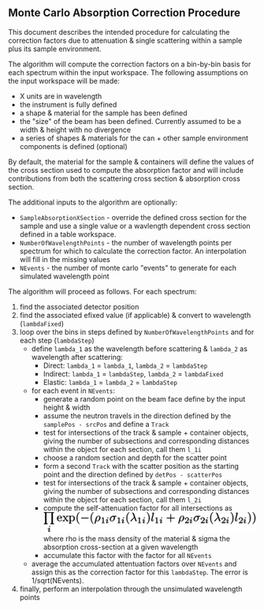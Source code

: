 Monte Carlo Absorption Correction Procedure
-------------------------------------------

This document describes the intended procedure for calculating the correction factors due
to attenuation & single scattering within a sample plus its sample environment.

The algorithm will compute the correction factors on a bin-by-bin basis for each spectrum within
the input workspace. The following assumptions on the input workspace will be made:

* X units are in wavelength
* the instrument is fully defined
* a shape & material for the sample has been defined
* the "size" of the beam has been defined. Currently assumed to be a width & height with no divergence
* a series of shapes & materials for the can + other sample environment components is defined  (optional)

By default, the material for the sample & containers will define the values of the cross section used to compute the absorption factor and will
include contributions from both the scattering cross section & absorption cross section.

The additional inputs to the algorithm are optionally:

* `SampleAbsorptionXSection` - override the defined cross section for the sample and use a single value or a wavlength dependent cross section defined in a table workspace.
* `NumberOfWavelengthPoints` - the number of wavelength points per spectrum for which to calculate the correction factor. An interpolation
                               will fill in the missing values
* `NEvents` - the number of monte carlo "events" to generate for each simulated wavelength point

The algorithm will proceed as follows. For each spectrum:

1. find the associated detector position
1. find the associated efixed value (if applicable) & convert to wavelength (`lambdaFixed`)
1. loop over the bins in steps defined by `NumberOfWavelengthPoints` and for each step (`lambdaStep`)
    * define `lambda_1` as the wavelength before scattering & `lambda_2` as wavelength after scattering:
      - Direct: `lambda_1` = `lambda_1`, `lambda_2` = `lambdaStep`
      - Indirect: `lambda_1` = `lambdaStep`, `lambda_2` = `lambdaFixed`
      - Elastic: `lambda_1` = `lambda_2` = `lambdaStep`
    * for each event in `NEvents`:
      - generate a random point on the beam face define by the input height & width
	  - assume the neutron travels in the direction defined by the `samplePos - srcPos` and define a `Track`
	  - test for intersections of the track & sample + container objects, giving the number of subsections
	    and corresponding distances within the object for each section, call them `l_1i`
      - choose a random section and depth for the scatter point
      - form a second `Track` with the scatter position as the starting point and the direction defined by
        `detPos - scatterPos`
      - test for intersections of the track & sample + container objects, giving the number of subsections
	    and corresponding distances within the object for each section, call them `l_2i`
      - compute the self-attenuation factor for all intersections as
      ![Attenuation equation](./attenuation-eqn.png)
	   where rho is the mass density of the material & sigma the absorption cross-section at a given wavelength
	  - accumulate this factor with the factor for all `NEvents`
	* average the accumulated attentuation factors over `NEvents` and assign this as the correction factor for this `lambdaStep`. The error is 1/sqrt(NEvents).
1. finally, perform an interpolation through the unsimulated wavelength points
